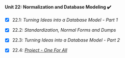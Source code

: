 #### Unit 22: Normalization and Database Modeling :heavy_check_mark:

- [X] 22.1: _Turning Ideas into a Database Model - Part 1_
- [X] 22.2: _Standardization, Normal Forms and Dumps_
- [X] 22.3: _Turning Ideas into a Database Model - Part 2_
- [X] 22.4: [_Project - One For All_](https://github.com/tryber/sd-011-mysql-one-for-all/pull/18)

